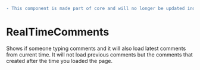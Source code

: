 ```diff
- This component is made part of core and will no longer be updated individually  https://github.com/opensource-socialnetwork/opensource-socialnetwork/tree/v5.x/components/OssnRealTimeComments
```

# RealTimeComments
Shows if someone typing comments and it will also load latest comments from current time.
It will not load previous comments but the comments that created after the time you loaded the page.
